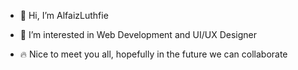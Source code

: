 - 👋 Hi, I’m AlfaizLuthfie
- 👀 I’m interested in Web Development and UI/UX Designer

- 🔥 Nice to meet you all, hopefully in the future we can collaborate

<!---
AlfaizLuthfie/AlfaizLuthfie is a ✨ special ✨ repository because its `README.md` (this file) appears on your GitHub profile.
You can click the Preview link to take a look at your changes.
--->
